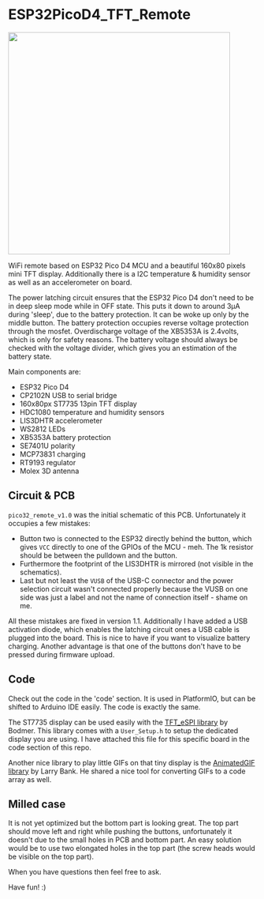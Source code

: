 # ESP32PicoD4_TFT_Remote

<img src="docs/picoremote.JPG" width="450px"></a>

WiFi remote based on ESP32 Pico D4 MCU and a beautiful 160x80 pixels mini TFT display. Additionally there is a I2C temperature & humidity sensor as well as an accelerometer on board.

The power latching circuit ensures that the ESP32 Pico D4 don't need to be in deep sleep mode while in OFF state. This puts it down to around 3µA during 'sleep', due to the battery protection. It can be woke up only by the middle button. The battery protection occupies reverse voltage protection through the mosfet. Overdischarge voltage of the XB5353A is 2.4volts, which is only for safety reasons. The battery voltage should always be checked with the voltage divider, which gives you an estimation of the battery state.

Main components are:
- ESP32 Pico D4
- CP2102N USB to serial bridge
- 160x80px ST7735 13pin TFT display
- HDC1080 temperature and humidity sensors
- LIS3DHTR accelerometer
- WS2812 LEDs
- XB5353A battery protection
- SE7401U polarity
- MCP73831 charging
- RT9193 regulator
- Molex 3D antenna

## Circuit & PCB

`pico32_remote_v1.0` was the initial schematic of this PCB. Unfortunately it occupies a few mistakes:
- Button two is connected to the ESP32 directly behind the button, which gives `VCC` directly to one of the GPIOs of the MCU - meh. The 1k resistor should be between the pulldown and the button.
- Furthermore the footprint of the LIS3DHTR is mirrored (not visible in the schematics).
- Last but not least the `VUSB` of the USB-C connector and the power selection circuit wasn't connected properly because the VUSB on one side was just a label and not the name of connection itself - shame on me.

All these mistakes are fixed in version 1.1. Additionally I have added a USB activation diode, which enables the latching circuit ones a USB cable is plugged into the board. This is nice to have if you want to visualize battery charging. Another advantage is that one of the buttons don't have to be pressed during firmware upload.

## Code

Check out the code in the 'code' section. It is used in PlatformIO, but can be shifted to Arduino IDE easily. The code is exactly the same.

The ST7735 display can be used easily with the [TFT_eSPI library](https://github.com/Bodmer/TFT_eSPI) by Bodmer. This library comes with a `User_Setup.h` to setup the dedicated display you are using. I have attached this file for this specific board in the code section of this repo.

Another nice library to play little GIFs on that tiny display is the [AnimatedGIF library](https://github.com/bitbank2/AnimatedGIF) by Larry Bank. He shared a nice tool for converting GIFs to a code array as well.

## Milled case

It is not yet optimized but the bottom part is looking great. The top part should move left and right while pushing the buttons, unfortunately it doesn't due to the small holes in PCB and bottom part. An easy solution would be to use two elongated holes in the top part (the screw heads would be visible on the top part).

When you have questions then feel free to ask.

Have fun! :)
